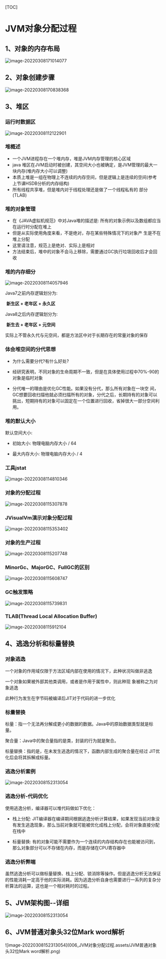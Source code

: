 [TOC]

# JVM对象分配过程

## 1、对象的内存布局

![image-20220308171014077](006_JVM对象分配过程.assets/image-20220308171014077.png)

## 2、对象创建步骤

![image-20220308170838368](006_JVM对象分配过程.assets/image-20220308170838368.png)

## 3、堆区

### 运行时数据区

<img src="006_JVM对象分配过程.assets/image-20220308112122901.png" alt="image-20220308112122901" style="zoom:100%;" />

### 堆概述

- 一个JVM进程存在一个堆内存，堆是JVM内存管理的核心区域
- java 堆区在JVM启动时被创建，其空间大小也被确定，是JVM管理的最大一块内存(堆内存大小可以调整)
- 本质上堆是一组在物理上不连续的内存空间，但是逻辑上是连续的空间(参考上节课HSDB分析的内存结构)
- 所有线程共享堆，但是堆内对于线程处理还是做了一个线程私有的 部分(TLAB)

### 堆的对象管理

- 在《JAVA虚拟机规范》中对Java堆的描述是: 所有的对象示例以及数组都应当在运行时分配在堆上
- 但是从实际使用角度来看，不是绝对，存在某些特殊情况下的对象产 生是不在堆上分配
- 这里请注意，规范上是绝对、实际上是相对
- 方法结束后，堆中的对象不会马上移除，需要通过GC执行垃圾回收后才会回收

### 堆的内存细分

![image-20220308114057946](006_JVM对象分配过程.assets/image-20220308114057946.png)

Java7之前内存逻辑划分为:

​		**新生区 + 老年区 + 永久区** 

Java8之后内存逻辑划分为:

​		**新生去 + 老年区 + 元空间**

实际上不管永久代与元空间，都是方法区中对于长期存在的常量对象的保存

### 体会堆空间的分代思想

- 为什么需要分代?有什么好处? 

- 经研究表明，不同对象的生命周期不一致，但是在具体使用过程中70%-90的对象是临时对象

- 分代唯一的理由是优化GC性能。如果没有分代，那么所有对象在一块空 间，GC想要回收扫描他就必须扫描所有的对象，分代之后，长期持有的对象可以挑出，短期持有的对象可以固定在一个位置进行回收，省掉很大一部分空间利用。

### 堆的默认大小

默认空间大小:

- 初始大小: 物理电脑内存大小 / 64

- 最大内存大小: 物理电脑内存大小 / 4

### 工具jstat

![image-20220308114810346](006_JVM对象分配过程.assets/image-20220308114810346.png)

### 对象的分配过程

![image-20220308115307878](006_JVM对象分配过程.assets/image-20220308115307878.png)

### JVisualVm演示对象分配过程

![image-20220308115353402](006_JVM对象分配过程.assets/image-20220308115353402.png)

### 对象的生产过程

![image-20220308115207748](006_JVM对象分配过程.assets/image-20220308115207748.png)

### MinorGc、MajorGC、FullGC的区别

![image-20220308115608747](006_JVM对象分配过程.assets/image-20220308115608747.png)

### GC触发策略

![image-20220308115739831](006_JVM对象分配过程.assets/image-20220308115739831.png)

### TLAB(Thread Local Allocation Buffer)

![image-20220308115912104](006_JVM对象分配过程.assets/image-20220308115912104.png)

## 4、逃逸分析和标量替换

### 对象逃逸

一个对象的作用域仅限于方法区域内部在使用的情况下，此种状况叫做非逃逸

一个对象如果被外部其他类调用，或者是作用于属性中，则此种现 象被称之为对象逃逸

此种行为发生在字节码被编译后JIT对于代码的进一步优化

### 标量替换

标量：指一个无法再分解成更小的数据的数据。Java中的原始数据类型就是标量。

聚合量：Java中的聚合量指的是类，封装的行为就是聚合。

标量替换：指的是，在未发生逃逸的情况下，函数内部生成的聚合量在经过 JIT优化后会将其拆解成标量。

### 逃逸分析案例

![image-20220308152313054](006_JVM对象分配过程.assets/image-20220308152313054.png)

### 逃逸分析-代码优化

使用逃逸分析，编译器可以堆代码做如下优化：

- 栈上分配: JIT编译器在编译期间根据逃逸分析计算结果，如果发现当前对象没有发生逃逸现象，那么当前对象就可能被优化成栈上分配，会将对象直接分配在栈中

- 标量替换: 有的对象可能不需要作为一个连续的内存结构存在也能被访问到，那么对象部分可以不存储在内存，而是存储在CPU寄存器中

### 逃逸分析弊端

虽然逃逸分析可以做标量替换、栈上分配、锁消除等操作。但是逃逸分析无法保证的性能消耗一定高于他的实际消耗。因为逃逸分析自身也需要进行一系列的复杂分析算法的运算，这也是一个相对耗时的过程。

## 5、JVM架构图--详细

![image-20220308152313054](006_JVM对象分配过程.assets/JVM架构图--详细.png)

## 6、JVM普通对象头32位Mark word解析

![image-20220308152313054](006_JVM对象分配过程.assets/JVM普通对象头32位Mark word解析.png)